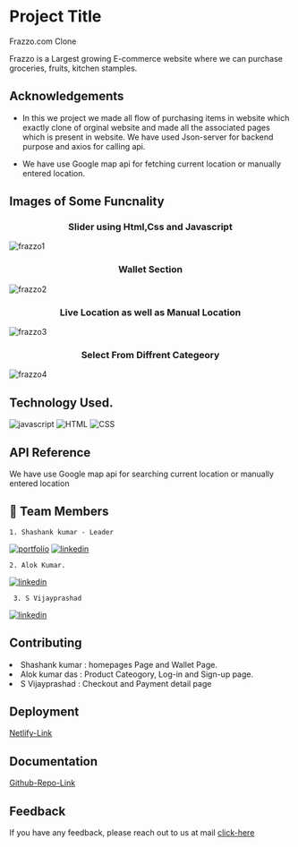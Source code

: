 
# Project Title

Frazzo.com Clone

Frazzo is a Largest growing  E-commerce website where we can purchase groceries, fruits, kitchen stamples.  
 
## Acknowledgements
- In this we project we made all flow of purchasing items in website which exactly clone of orginal website and made all the associated pages which is present in 
  website. We have used Json-server for backend purpose and axios for calling api.
  
   <li>We have use Google map api for fetching current location or manually entered location.</li>
   
## Images of Some Funcnality






<h3 align="center"  >Slider using Html,Css and Javascript</h3>

![frazzo1](https://user-images.githubusercontent.com/67480861/188608283-f5f7cbf9-bcf1-4759-bb13-8fa32faf643b.png)

<h3 align="center" >Wallet Section</h3>
 
 ![frazzo2](https://user-images.githubusercontent.com/67480861/188609383-99ffa436-c162-453c-8ce9-bbb785f5da73.PNG)
 
 <h3 align="center" >Live Location as well as Manual Location</h3>
 
 ![frazzo3](https://user-images.githubusercontent.com/67480861/188613478-67770ae5-12ad-41b5-a1c9-8c911a7eae9f.png)
 
 <h3 align="center" >Select From Diffrent Categeory</h3>
 
 ![frazzo4](https://user-images.githubusercontent.com/67480861/188613746-004c01af-139a-4003-803f-c378777d9a99.PNG)




## Technology Used.

![javascript](https://img.shields.io/badge/javascript-%2320232a.svg?style=for-the-badge&logo=javascript&logoColor=%2361DAFB) 
![HTML](https://img.shields.io/badge/HTML-%2320232a.svg?style=for-the-badge&logo=HTML&logoColor=%2361DAFB)
![CSS](https://img.shields.io/badge/CSS-%2320232a.svg?style=for-the-badge&logo=CSS&logoColor=%2361DAFB) 

## API Reference
We have use Google map api for searching current location or manually entered location

## 🔗 Team Members
    1. Shashank kumar - Leader
[![portfolio](https://img.shields.io/badge/my_portfolio-000?style=for-the-badge&logo=ko-fi&logoColor=white)](https://shashankkumarportfolio.netlify.app/)
[![linkedin](https://img.shields.io/badge/linkedin-0A66C2?style=for-the-badge&logo=linkedin&logoColor=white)](https://www.linkedin.com/in/shashank-kumar-83008122b/)

    2. Alok Kumar.

[![linkedin](https://img.shields.io/badge/linkedin-0A66C2?style=for-the-badge&logo=linkedin&logoColor=white)]()

     3. S Vijayprashad
  
[![linkedin](https://img.shields.io/badge/linkedin-0A66C2?style=for-the-badge&logo=linkedin&logoColor=white)]()


## Contributing

<li>Shashank kumar : homepages Page and Wallet Page.</li>

<li>Alok kumar das : Product Cateogory, Log-in and Sign-up page.</li>

<li>S Vijayprashad : Checkout and Payment detail page</li>



## Deployment
[Netlify-Link](https://lucky-sunburst-f93479.netlify.app/)

## Documentation
[Github-Repo-Link](https://github.com/alok124-droid/Frazzo)




## Feedback
If you have any feedback, please reach out to us at mail  <a href='https://mail.google.com/mail/u/0/?fs=1&tf=cm&source=mailto&su=Hi+There&to=madhav131ex@gmail.com&body=body+goes+here' > click-here</a>

